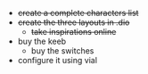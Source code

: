 + ~~create a complete characters list~~
+ ~~create the three layouts in .dio~~
    + ~~take inspirations online~~
+ buy the keeb
    + buy the switches
+ configure it using vial